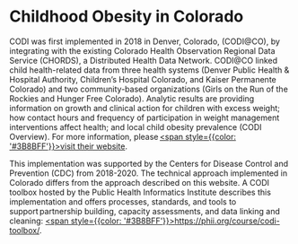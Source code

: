 ---
---

# Childhood Obesity in Colorado

CODI was first implemented in 2018 in Denver, Colorado, (CODI@CO), by integrating with the existing Colorado Health Observation Regional Data Service (CHORDS), a Distributed Health Data Network. CODI@CO linked child health-related data from three health systems (Denver Public Health & Hospital Authority, Children’s Hospital Colorado, and Kaiser Permanente Colorado) and two community-based organizations (Girls on the Run of the Rockies and Hunger Free Colorado). Analytic results are providing information on growth and clinical action for children with excess weight; how contact hours and frequency of participation in weight management interventions affect health; and local child obesity prevalence (CODI Overview). For more information, please [<span style={{color: '#3B8BFF'}}>visit their website</span>](http://www.chordsnetwork.org/). 

This implementation was supported by the Centers for Disease Control and Prevention (CDC) from 2018-2020. The technical approach implemented in Colorado differs from the approach described on this website. A CODI toolbox hosted by the Public Health Informatics Institute describes this implementation and offers processes, standards, and tools to support partnership building, capacity assessments, and data linking and cleaning: [<span style={{color: '#3B8BFF'}}>https://phii.org/course/codi-toolbox/</span>](https://phii.org/course/codi-toolbox/). 